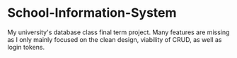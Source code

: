 # School-Information-System
My university's database class final term project. Many features are missing as I only mainly focused on the clean design, viability of CRUD, as well as login tokens.

